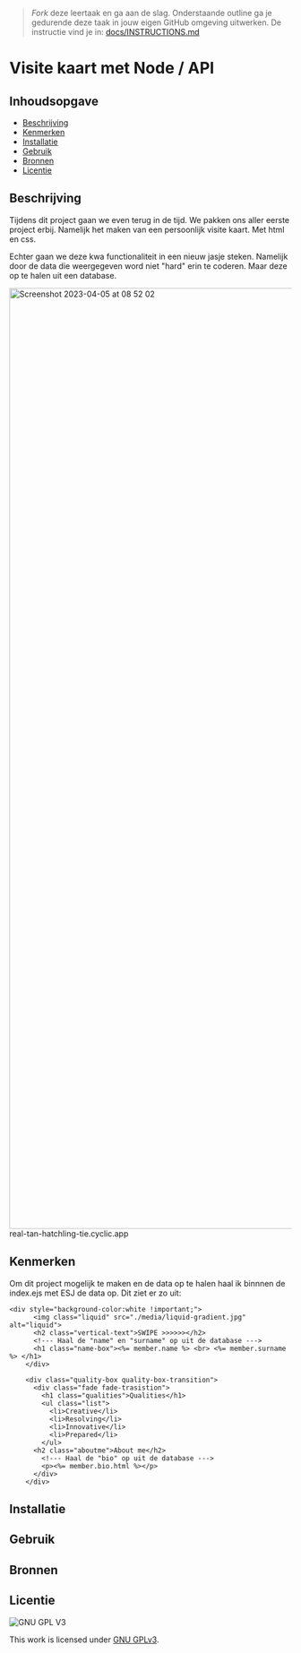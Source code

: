 > _Fork_ deze leertaak en ga aan de slag. Onderstaande outline ga je gedurende deze taak in jouw eigen GitHub omgeving uitwerken. De instructie vind je in: [docs/INSTRUCTIONS.md](docs/INSTRUCTIONS.md)

# Visite kaart met Node / API

## Inhoudsopgave

  * [Beschrijving](#beschrijving)
  * [Kenmerken](#kenmerken)
  * [Installatie](#installatie)
  * [Gebruik](#gebruik)
  * [Bronnen](#bronnen)
  * [Licentie](#licentie)

## Beschrijving
Tijdens dit project gaan we even terug in de tijd. We pakken ons aller eerste project erbij. Namelijk het maken van een persoonlijk visite kaart. Met html en css. 

Echter gaan we deze kwa functionaliteit in een nieuw jasje steken. Namelijk door de data die weergegeven word niet "hard" erin te coderen. Maar deze op te halen uit een database.

<img width="1680" alt="Screenshot 2023-04-05 at 08 52 02" src="https://user-images.githubusercontent.com/112856412/230005420-571ce4f6-53fa-483d-97b7-f1404ba645d0.png">
real-tan-hatchling-tie.cyclic.app

## Kenmerken
Om dit project mogelijk te maken en de data op te halen haal ik binnnen de index.ejs met ESJ de data op. Dit ziet er zo uit:

```html:
<div style="background-color:white !important;">
      <img class="liquid" src="./media/liquid-gradient.jpg" alt="liquid">
      <h2 class="vertical-text">SWIPE >>>>>></h2>
      <!--- Haal de "name" en "surname" op uit de database --->
      <h1 class="name-box"><%= member.name %> <br> <%= member.surname %> </h1>
    </div>
  
    <div class="quality-box quality-box-transition">
      <div class="fade fade-trasistion">
        <h1 class="qualities">Qualities</h1>
        <ul class="list">
          <li>Creative</li>
          <li>Resolving</li>
          <li>Innovative</li>
          <li>Prepared</li>
        </ul>
      <h2 class="aboutme">About me</h2>
        <!--- Haal de "bio" op uit de database --->
        <p><%= member.bio.html %></p>
      </div>
    </div>
```



<!-- Bij Kenmerken staat welke technieken zijn gebruikt en hoe. Wat is de HTML structuur? Wat zijn de belangrijkste dingen in CSS? Wat is er met Javascript gedaan en hoe? Misschien heb je een framwork of library gebruikt? -->

## Installatie

## Gebruik

## Bronnen

## Licentie

![GNU GPL V3](https://www.gnu.org/graphics/gplv3-127x51.png)

This work is licensed under [GNU GPLv3](./LICENSE).
